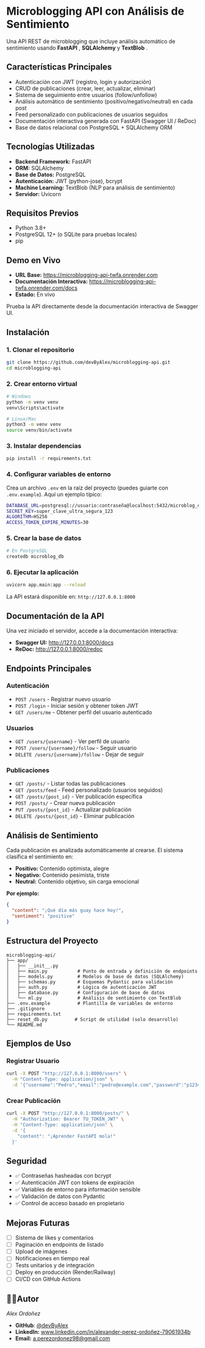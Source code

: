 # Microblogging API con Análisis de Sentimiento

Una API REST de microblogging que incluye análisis automático de sentimiento usando  **FastAPI** , **SQLAlchemy** y  **TextBlob** .

## Características Principales

* Autenticación con JWT (registro, login y autorización)
* CRUD de publicaciones (crear, leer, actualizar, eliminar)
* Sistema de seguimiento entre usuarios (follow/unfollow)
* Análisis automático de sentimiento (positivo/negativo/neutral) en cada post
* Feed personalizado con publicaciones de usuarios seguidos
* Documentación interactiva generada con FastAPI (Swagger UI / ReDoc)
* Base de datos relacional con PostgreSQL + SQLAlchemy ORM

## Tecnologías Utilizadas

* **Backend Framework:** FastAPI
* **ORM:** SQLAlchemy
* **Base de Datos:** PostgreSQL
* **Autenticación:** JWT (python-jose), bcrypt
* **Machine Learning:** TextBlob (NLP para análisis de sentimiento)
* **Servidor:** Uvicorn

## Requisitos Previos

* Python 3.8+
* PostgreSQL 12+ (o SQLite para pruebas locales)
* pip

## Demo en Vivo

* **URL Base:** https://microblogging-api-twfa.onrender.com
* **Documentación Interactiva:** https://microblogging-api-twfa.onrender.com/docs
* **Estado:** En vivo

Prueba la API directamente desde la documentación interactiva de Swagger UI.

## Instalación

### 1. Clonar el repositorio

```bash
git clone https://github.com/devByAlex/microblogging-api.git
cd microblogging-api
```

### 2. Crear entorno virtual

```bash
# Windows
python -m venv venv
venv\Scripts\activate

# Linux/Mac
python3 -m venv venv
source venv/bin/activate
```

### 3. Instalar dependencias

```bash
pip install -r requirements.txt
```

### 4. Configurar variables de entorno

Crea un archivo `.env` en la raíz del proyecto (puedes guiarte con `.env.example`). Aquí un ejemplo típico:

```bash
DATABASE_URL=postgresql://usuario:contraseña@localhost:5432/microblog_db
SECRET_KEY=super_clave_ultra_segura_123
ALGORITHM=HS256
ACCESS_TOKEN_EXPIRE_MINUTES=30
```

### 5. Crear la base de datos

```bash
# En PostgreSQL
createdb microblog_db
```

### 6. Ejecutar la aplicación

```bash
uvicorn app.main:app --reload
```

La API estará disponible en: `http://127.0.0.1:8000`

## Documentación de la API

Una vez iniciado el servidor, accede a la documentación interactiva:

* **Swagger UI:** http://127.0.0.1:8000/docs
* **ReDoc:** http://127.0.0.1:8000/redoc

## Endpoints Principales

### Autenticación

* `POST /users` - Registrar nuevo usuario
* `POST /login` - Iniciar sesión y obtener token JWT
* `GET /users/me` - Obtener perfil del usuario autenticado

### Usuarios

* `GET /users/{username}` - Ver perfil de usuario
* `POST /users/{username}/follow` - Seguir usuario
* `DELETE /users/{username}/follow` - Dejar de seguir

### Publicaciones

* `GET /posts/` - Listar todas las publicaciones
* `GET /posts/feed` - Feed personalizado (usuarios seguidos)
* `GET /posts/{post_id}` - Ver publicación específica
* `POST /posts/` - Crear nueva publicación
* `PUT /posts/{post_id}` - Actualizar publicación
* `DELETE /posts/{post_id}` - Eliminar publicación

## Análisis de Sentimiento

Cada publicación es analizada automáticamente al crearse. El sistema clasifica el sentimiento en:

* **Positivo:** Contenido optimista, alegre
* **Negativo:** Contenido pesimista, triste
* **Neutral:** Contenido objetivo, sin carga emocional

**Por ejemplo:**

```json
{
  "content": "¡Qué día más guay hace hoy!",
  "sentiment": "positive"
}
```

## Estructura del Proyecto

```
microblogging-api/
├── app/
│   ├── __init__.py
│   ├── main.py           # Punto de entrada y definición de endpoints
│   ├── models.py         # Modelos de base de datos (SQLAlchemy)
│   ├── schemas.py        # Esquemas Pydantic para validación
│   ├── auth.py           # Lógica de autenticación JWT
│   ├── database.py       # Configuración de base de datos
│   └── ml.py             # Análisis de sentimiento con TextBlob
├── .env.example          # Plantilla de variables de entorno
├── .gitignore
├── requirements.txt
├── reset_db.py          # Script de utilidad (solo desarrollo)
└── README.md
```

## Ejemplos de Uso

### Registrar Usuario

```bash
curl -X POST "http://127.0.0.1:8000/users" \
  -H "Content-Type: application/json" \
  -d '{"username":"Pedro","email":"pedro@example.com","password":"p12345"}'
```

### Crear Publicación

```bash
curl -X POST "http://127.0.0.1:8000/posts/" \
  -H "Authorization: Bearer TU_TOKEN_JWT" \
  -H "Content-Type: application/json" \
  -d '{
    "content": "¡Aprender FastAPI mola!"
  }'
```

## Seguridad

* ✅ Contraseñas hasheadas con bcrypt
* ✅ Autenticación JWT con tokens de expiración
* ✅ Variables de entorno para información sensible
* ✅ Validación de datos con Pydantic
* ✅ Control de acceso basado en propietario

## Mejoras Futuras

* [ ] Sistema de likes y comentarios
* [ ] Paginación en endpoints de listado
* [ ] Upload de imágenes
* [ ] Notificaciones en tiempo real
* [ ] Tests unitarios y de integración
* [ ] Deploy en producción (Render/Railway)
* [ ] CI/CD con GitHub Actions

## 👨‍💻Autor

*Alex Ordoñez*

* **GitHub**: [@devByAlex](https://github.com/tu-usuario)
* **LinkedIn:** www.linkedin.com/in/alexander-perez-ordoñez-79061934b
* **Email:** a.perezordonez98@gmail.com
